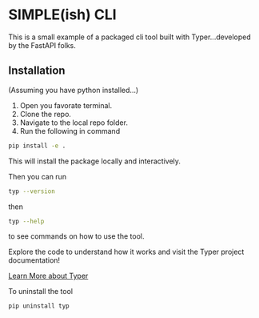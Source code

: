 # SIMPLE(ish) CLI

This is a small example of a packaged cli tool built with Typer...developed by the FastAPI folks.

## Installation

(Assuming you have python installed...)

1. Open you favorate terminal.
1. Clone the repo.
1. Navigate to the local repo folder.
1. Run the following in command

```bash
pip install -e .
```

This will install the package locally and interactively.

Then you can run

```bash
typ --version
```

then

```bash
typ --help
```

to see commands on how to use the tool.

Explore the code to understand how it works and visit the Typer project documentation!

[Learn More about Typer](https://typer.tiangolo.com/ 'link to typer')

To uninstall the tool

```bash
pip uninstall typ
```
